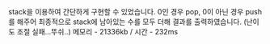 stack을 이용하여 간단하게 구현할 수 있었습니다. 0인 경우 pop, 0이 아닌 경우 push를 해주어 최종적으로 stack에 남아있는 수를 모두 더해 결과를 출력하였습니다. (난이도 조절 실패...뚜쉬..)
메모리 - 21336kb / 시간 - 232ms
